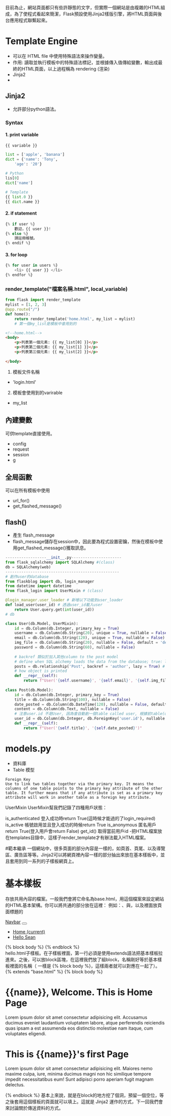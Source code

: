 目前為止，網站頁面都只有些許靜態的文字，但實際一個網站是由複雜的HTML組成，為了使程式看起來簡潔，Flask預設使用Jinja2樣版引擎，將HTML頁面與後台應用程式聯繫起來。
# Template Engine
- 可以在 HTML file 中使用特殊語法來操作變量。
- 作用: 讀取並執行模板中的特殊語法標記，並根據傳入值傳給變數，輸出成最終的HTML頁面，以上過程稱為 rendering (渲染)
- Jinja2 
- 
## Jinja2 
- 允許部分python語法。
### Syntax
#### 1. print variable
```
{{ variable }}
```
```python
list = ['apple', 'banana']
dict = {'name': 'Tony', 
	'age': '20'}
	
# Python
lis[0]
dict['name']

# Template
{{ list.0 }}
{{ dict.name }}
```

#### 2. if statement 
```python
{% if user %}
    歡迎，{{ user }}!
{% else %}
    請註冊帳號。
{% endif %}
```
#### 3. for loop
```python
{% for user in users %}
    <li> {{ user }} </li>
{% endfor %}
```

### render_template("檔案名稱.html", local_variable)
```python
from flask import render_template
mylist = [1, 2, 3]
@app.route("/")
def home():
    return render_template('home.html', my_list = mylist)
    # 第一個my_list是模板中會用到的
```
```html
<!--home.html-->
<body>
	<p>列表第一個元素: {{ my_list[0] }}</p>
	<p>列表第二個元素: {{ my_list[1] }}</p>
	<p>列表第三個元素: {{ my_list[2] }}</p>
  
</body>
```
1. 模板文件名稱
- 'login.html'
2. 模板會使用到的varirable
- my_list
## 內建變數
可供template直接使用。
- config
- request
- session
- g
## 全局函數
可以在所有模板中使用
- url_for()
- get_flashed_message()

## flash()
- 產生 flash_message
- flash_message儲存在session中，因此要為程式設置密鑰，然後在模板中使用get_flashed_message()獲取訊息。
```python
------------------__init__.py----------------------
from flask_sqlalchemy import SQLAlchemy #(class)
db = SQLAlchemy(web)
--------------------------------------------------
# 創作user的database
from flaskblog import db, login_manager 
from datetime import datetime
from flask_login import UserMixin # (class)

@login_manager.user_loader # 新增以下功能到user_loader
def load_user(user_id) # 透過user_id載入user
    return User.query.get(int(user_id))
# db

class User(db.Model, UserMixin):
    id = db.Column(db.Integer, primary_key = True)
    username = db.Column(db.String(20), unique = True, nullable = False)
    email = db.Column(db.String(120), unique = True, nullable = False)
    img_file = db.Column(db.String(20), nullable = False, default = 'default.jpg')
    password = db.Column(db.String(60), nullable = False)
    
    # backref 類似於加入其他column to the post model
    # define when SQL alchemy loads the data from the database; true: load the data as necessary in one go
    posts = db.relationship('Post', backref = 'author', lazy = True) # posts 的值和 Post(class) 有 One to Many Relationship
    # how object is printed
    def __repr__(self):
        return f"User('{self.username}', '{self.email}', '{self.img_file}')"
    
class Post(db.Model):
    id = db.Column(db.Integer, primary_key = True)
    title = db.Column(db.String(100), nullable = False)
    date_posted = db.Column(db.DateTime(120), nullable = False, default = datetime.utcnow)
    content = db.Column(db.Text, nullable = False)
    # 注意user.id 不是User, 因為會自動創一個table called user, 根據前table(user)的primary key 為此table的foreign key
    user_id = db.Column(db.Integer, db.ForeignKey('user.id'), nullable = False )
    def __repr__(self):
        return f"User('{self.title}', '{self.date_posted}')"
```
# models.py
- 資料庫
- Table 模型

```
Foreign Key
Use to link two tables together via the primary key. It means the columns of one table points to the primary key attribute of the other table. It further means that if any attribute is set as a primary key attribute will work in another table as a foreign key attribute. 

```

UserMixin
UserMixin幫我們記錄了四種用戶狀態：

is_authenticated
登入成功時return True(這時候才能過的了login_required)
is_active
帳號啟用並且登入成功的時候return True
is_anonymous
匿名用戶return True(登入用戶會return False)
get_id()
取得當前用戶id
-把HTML檔案放在templates目錄中，這樣子render_template才有辦法載入HTML檔案。



	
	
#範本繼承
一個網站中，很多頁面的部分內容是一樣的，如頁首、頁尾、以及導覽區、廣告區等等。Jinja2可以將網頁裡內容一樣的部分抽出來放在基本樣板中，並且套用到同一系列的子樣板網頁上。
# 基本樣板
存放共用內容的檔案。一般我們會將它命名為base.html，用這個檔案來設定網站的HTML基本架構。你可以將共通的部分放在這裡：
例如：<html>、<head>與<body>，以及<head>裡面放頁面標題的<title>、頁面關鍵字與說明的<meta>、CSS樣式檔的<link>與javaScript檔案的<script>。
# 子樣板
由於基本範本是HTML頁面共通的部分，在製作上我們不再需要重複這部分的內容，只要在其他頁面裡繼承基本範本的內容就可以。繼承的方式是在子樣本中使用{% extends %}這個關鍵字來呼叫base.html。這表示這個子範本繼承了base.html範本。
{% extends "base.html" %}
要注意的是，extends必須是子範本中的第一個標籤。
我們可以用{% block content %}{% endblock %}放基本範本所沒有的內容。
{% block content %}{% endblock %}
使用block區塊是子樣板的關鍵字，content是子範本本體的名稱。同一個頁面中，content的名稱不可以一樣。
實際使用
下面的base.html基本樣板使用了bootstrap的CSS框架。中間使用了{% block body %}{% endblock %} 來給子樣板使用。
<!DOCTYPE html>
<html lang="zh-tw">
<head>
<meta charset="UTF-8">
<meta name="viewport" content="width=device-width, initial-scale=1.0">
<title>{{site_name}}</title>
<link rel="stylesheet" href="https://stackpath.bootstrapcdn.com/bootstrap/4.5.2/css/bootstrap.min.css" integrity="sha384-JcKb8q3iqJ61gNV9KGb8thSsNjpSL0n8PARn9HuZOnIxN0hoP+VmmDGMN5t9UJ0Z" crossorigin="anonymous">
</head>
<body>
<nav class="navbar navbar-expand-lg navbar-light bg-light">
<a class="navbar-brand" href="#">Navbar</a>
<button class="navbar-toggler" type="button" data-toggle="collapse" data-target="#navbarNav" aria-controls="navbarNav" aria-expanded="false" aria-label="Toggle navigation">
<span class="navbar-toggler-icon"></span>
</button>
<div class="collapse navbar-collapse" id="navbarNav">
<ul class="navbar-nav">
  <li class="nav-item active">
  <a class="nav-link" href="/">Home <span class="sr-only">(current)</span></a>
  </li>
  <li class="nav-item">
  <a class="nav-link" href="/hello/sean">Hello Sean</a>
  </li>
</ul>
</div>
</nav>
<div class="container">
{% block body %}
{% endblock %}
</div>
<script src="https://code.jquery.com/jquery-3.5.1.slim.min.js" integrity="sha384-DfXdz2htPH0lsSSs5nCTpuj/zy4C+OGpamoFVy38MVBnE+IbbVYUew+OrCXaRkfj" crossorigin="anonymous"></script>
<script src="https://cdn.jsdelivr.net/npm/popper.js@1.16.1/dist/umd/popper.min.js" integrity="sha384-9/reFTGAW83EW2RDu2S0VKaIzap3H66lZH81PoYlFhbGU+6BZp6G7niu735Sk7lN" crossorigin="anonymous"></script>
<script src="https://stackpath.bootstrapcdn.com/bootstrap/4.5.2/js/bootstrap.min.js" integrity="sha384-B4gt1jrGC7Jh4AgTPSdUtOBvfO8shuf57BaghqFfPlYxofvL8/KUEfYiJOMMV+rV" crossorigin="anonymous"></script>
</body>
</html>
hello.html子樣板。在子樣板裡面，第一行必須是使用extends語法把基本樣板拉進來。之後，可以放block區塊，在這裡我們放了組block，名稱剛好等於基本樣板裡面的名稱（ 一樣是 {% block body %}，這樣兩者就可以對應在一起了）。
{% extends "base.html" %}
{% block body %}
<div class="row">
<div class="col">
  <h1>{{name}}, Welcome. This is Home Page</h1>
  <p>Lorem ipsum dolor sit amet consectetur adipisicing elit. Accusamus ducimus eveniet laudantium voluptatem labore, atque perferendis reiciendis quas ipsam a est assumenda eos distinctio molestiae nam itaque, cum voluptates eligendi.</p>
</div>
<div class="col">
  <h1>This is {{name}}'s first Page</h1>
  <p>Lorem ipsum dolor sit amet consectetur adipisicing elit. Maiores nemo maxime culpa, iure, minima ducimus magni non hic similique tempore impedit necessitatibus eum! Sunt adipisci porro aperiam fugit magnam delectus.</p>
</div>
</div>
{% endblock %}
基本上來說，就是在block的地方挖了個洞，預留一個空位，等之後套用這個樣板的頁面就可以填上。這就是 Jinja2 運作的方式，下一回我們會來討論關於傳送資料的方式。
